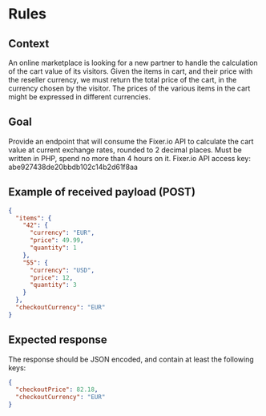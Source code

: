 # Rules

## Context

An online marketplace is looking for a new partner to handle the calculation of the cart value of its visitors. Given the items in cart, and their price with the reseller currency, we must return the total price of the cart, in the currency chosen by the visitor. The prices of the various items in the cart might be expressed in different currencies.

## Goal
Provide an endpoint that will consume the  Fixer.io API  to calculate the cart value at current exchange rates, rounded to 2 decimal places. Must be written in PHP, spend no more than 4 hours on it. Fixer.io API access key:  abe927438de20bbdb102c14b2d61f8aa

## Example of received payload (POST)
```json
{
  "items": {
    "42": {
      "currency": "EUR",
      "price": 49.99,
      "quantity": 1
    },
    "55": {
      "currency": "USD",
      "price": 12,
      "quantity": 3
    }
  },
  "checkoutCurrency": "EUR"
}
```

## Expected response
The response should be JSON encoded, and contain at least the following keys:
```json
{
  "checkoutPrice": 82.18,
  "checkoutCurrency": "EUR"
}
```
